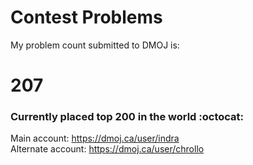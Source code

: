 # Contest Problems

My problem count submitted to DMOJ is:
# 207
### Currently placed top 200 in the world  :octocat:
Main account:
https://dmoj.ca/user/indra <br />
Alternate account:
https://dmoj.ca/user/chrollo
